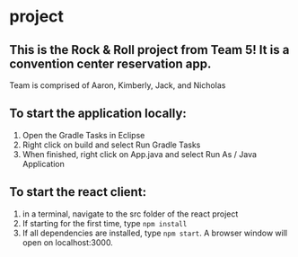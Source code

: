 # project

## This is the Rock & Roll project from Team 5!  It is a convention center reservation app.

Team is comprised of Aaron, Kimberly, Jack, and Nicholas

## To start the application locally:

1. Open the Gradle Tasks in Eclipse
2. Right click on build and select Run Gradle Tasks
3. When finished, right click on App.java and select Run As / Java Application

## To start the react client:

1. in a terminal, navigate to the src folder of the react project
2. If starting for the first time, type `npm install`
3. If all dependencies are installed, type `npm start`.  A browser window will open on localhost:3000.

